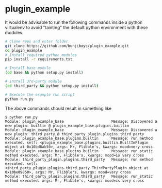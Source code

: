 # plugin_example
It would be advisable to run the following commands inside a python virtualenv to avoid "tainting" the default python environment with these modules.
```bash
# Clone repo and enter folder
git clone https://github.com/bunjiboys/plugin_example.git
cd plugin_example
# Install required python modules
pip install -r requirements.txt

# Install base module
(cd base && python setup.py install)

# Install 3rd-party module
(cd third_party && python setup.py install)

# Execute the example run script
python run.py
```

The above commands should result in something like
```
$ python run.py
Module: plugin_example_base                      Message: Discovered a new plugin: builtin @ plugin_example_base.plugins.builtin
Module: plugin_example_base                      Message: Discovered a new plugin: third_party @ third_party_plugin.plugins.third_party
Module: plugin_example_base.plugins.builtin      Message: run method executed. self: <plugin_example_base.plugins.builtin.BuiltInPlugin object at 0x10bd8ab50>, args: Mr, Flibble's, kwargs: mood=very cross
Module: plugin_example_base.plugins.builtin      Message: run_static method executed. args: Mr, Flibble's, kwargs: mood=is very cross
Module: third_party_plugin.plugins.third_party   Message: run method executed. self: <third_party_plugin.plugins.third_party.ThirdPartyPlugin object at 0x10be09850>, args: Mr, Flibble's, kwargs: mood=very cross
Module: third_party_plugin.plugins.third_party   Message: run_static method executed. args: Mr, Flibble's, kwargs: mood=is very cross
```
